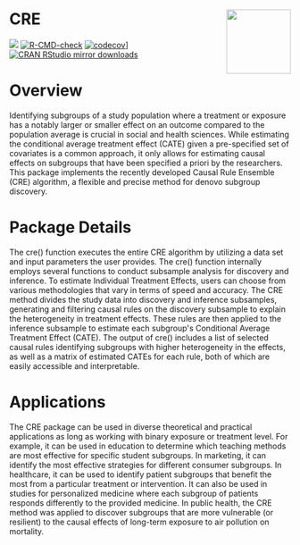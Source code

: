 # CRE <a href="https://nsaph-software.github.io/CRE/"><img src="man/figures/png/CRE_logo.png" align="right" width="115" /></a>

<!-- badges: start -->
[![](http://www.r-pkg.org/badges/version-last-release/CRE)](https://CRAN.R-project.org/package=CRE)
[![R-CMD-check](https://github.com/fasrc/CRE/workflows/R-CMD-check/badge.svg)](https://github.com/fasrc/CRE/actions)
[![codecov](https://codecov.io/gh/NSAPH-Software/CRE/branch/develop/graph/badge.svg?token=UMSVOYRKGA)](https://codecov.io/gh/NSAPH-Software/CRE)]
[![CRAN RStudio mirror downloads](https://cranlogs.r-pkg.org/badges/grand-total/CRE)](http://www.r-pkg.org/pkg/cre)
<!-- badges: end -->

# Overview

Identifying subgroups of a study population where a treatment or exposure has a notably larger or smaller effect on an outcome compared to the population average is crucial in social and health sciences. While estimating the conditional average treatment effect (CATE) given a pre-specified set of covariates is a common approach, it only allows for estimating causal effects on subgroups that have been specified a priori by the researchers. This package implements the recently developed Causal Rule Ensemble (CRE) algorithm, a flexible and precise method for denovo subgroup discovery. 


# Package Details

The cre() function executes the entire CRE algorithm by utilizing a data set and input parameters the user provides. The cre() function internally employs several functions to conduct subsample analysis for discovery and inference. To estimate Individual Treatment Effects, users can choose from various methodologies that vary in terms of speed and accuracy. The CRE method divides the study data into discovery and inference subsamples, generating and filtering causal rules on the discovery subsample to explain the heterogeneity in treatment effects. These rules are then applied to the inference subsample to estimate each subgroup's Conditional Average Treatment Effect (CATE). The output of cre() includes a list of selected causal rules identifying subgroups with higher heterogeneity in the effects, as well as a matrix of estimated CATEs for each rule, both of which are easily accessible and interpretable.


# Applications

The CRE package can be used in diverse theoretical and practical applications as long as working with binary exposure or treatment level. For example, it can be used in education to determine which teaching methods are most effective for specific student subgroups. In marketing, it can identify the most effective strategies for different consumer subgroups. In healthcare, it can be used to identify patient subgroups that benefit the most from a particular treatment or intervention. It can also be used in studies for personalized medicine where each subgroup of patients responds differently to the provided medicine. In public health, the CRE method was applied to discover subgroups that are more vulnerable (or resilient) to the causal effects of long-term exposure to air pollution on mortality.
